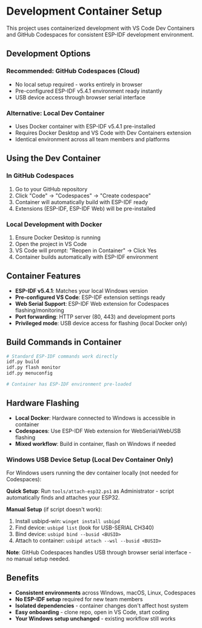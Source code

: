 # Development Container Setup

This project uses containerized development with VS Code Dev Containers and GitHub Codespaces for consistent ESP-IDF development environment.

## Development Options

### Recommended: GitHub Codespaces (Cloud)

- No local setup required - works entirely in browser
- Pre-configured ESP-IDF v5.4.1 environment ready instantly
- USB device access through browser serial interface

### Alternative: Local Dev Container  

- Uses Docker container with ESP-IDF v5.4.1 pre-installed  
- Requires Docker Desktop and VS Code with Dev Containers extension
- Identical environment across all team members and platforms

## Using the Dev Container

### In GitHub Codespaces

1. Go to your GitHub repository
2. Click "Code" → "Codespaces" → "Create codespace"
3. Container will automatically build with ESP-IDF ready
4. Extensions (ESP-IDF, ESP-IDF Web) will be pre-installed

### Local Development with Docker

1. Ensure Docker Desktop is running
2. Open the project in VS Code
3. VS Code will prompt: "Reopen in Container" → Click Yes
4. Container builds automatically with ESP-IDF environment

## Container Features

- **ESP-IDF v5.4.1**: Matches your local Windows version
- **Pre-configured VS Code**: ESP-IDF extension settings ready
- **Web Serial Support**: ESP-IDF Web extension for Codespaces flashing/monitoring  
- **Port forwarding**: HTTP server (80, 443) and development ports
- **Privileged mode**: USB device access for flashing (local Docker only)

## Build Commands in Container

```bash
# Standard ESP-IDF commands work directly
idf.py build
idf.py flash monitor
idf.py menuconfig

# Container has ESP-IDF environment pre-loaded
```

## Hardware Flashing

- **Local Docker**: Hardware connected to Windows is accessible in container
- **Codespaces**: Use ESP-IDF Web extension for WebSerial/WebUSB flashing
- **Mixed workflow**: Build in container, flash on Windows if needed

### Windows USB Device Setup (Local Dev Container Only)

For Windows users running the dev container locally (not needed for Codespaces):

**Quick Setup**: Run `tools/attach-esp32.ps1` as Administrator - script automatically finds and attaches your ESP32.

**Manual Setup** (if script doesn't work):

1. Install usbipd-win: `winget install usbipd`
2. Find device: `usbipd list` (look for USB-SERIAL CH340)
3. Bind device: `usbipd bind --busid <BUSID>`
4. Attach to container: `usbipd attach --wsl --busid <BUSID>`

**Note**: GitHub Codespaces handles USB through browser serial interface - no manual setup needed.

## Benefits

- **Consistent environments** across Windows, macOS, Linux, Codespaces
- **No ESP-IDF setup** required for new team members
- **Isolated dependencies** - container changes don't affect host system
- **Easy onboarding** - clone repo, open in VS Code, start coding
- **Your Windows setup unchanged** - existing workflow still works
